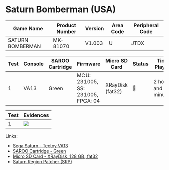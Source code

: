 # Saturn Bomberman (USA)

| Game Name        | Product Number | Version | Area Code | Peripheral Code |
| ---------------- | -------------- | ------- | --------- | --------------- |
| SATURN BOMBERMAN | MK-81070       | V1.003  | U         | JTDX            |

| Test | Console | SAROO Cartridge | Firmware                          | Micro SD Card    | Status | Time Played           |
| ---- | ------- | --------------- | --------------------------------- | ---------------- | ------ | --------------------- |
| 1    | VA13    | Green           | MCU: 231005, SS: 231005, FPGA: 04 | XRayDisk (fat32) | :100:  | 2 hours and 5 minutes |

| Test | Evidences                                                                                        |
| ---- | ------------------------------------------------------------------------------------------------ |
| 1    | [![](https://img.youtube.com/vi/cBzaoX7G9nQ/0.jpg)](https://www.youtube.com/watch?v=cBzaoX7G9nQ) |

Links:

- [Sega Saturn - Tectoy VA13](../../../../Info/Consoles/VA13/README.md)
- [SAROO Cartridge - Green](../../../../Info/Cartridges/RetroGameParadiseStore/1.32F/README.md)
- [Micro SD Card - XRayDisk, 128 GB, fat32](../../../../Info/SdCards/XRayDisk/128GB/fat32/README.md)
- [Saturn Region Patcher (SRP)](https://segaxtreme.net/resources/saturn-region-patcher.81/download)
